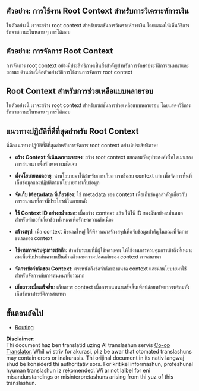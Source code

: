 <!--
CO_OP_TRANSLATOR_METADATA:
{
  "original_hash": "e1cbc99fa7185139ad6d539eca09a2b3",
  "translation_date": "2025-06-02T20:22:40+00:00",
  "source_file": "05-AdvancedTopics/mcp-root-contexts/README.md",
  "language_code": "mo"
}
-->
## ตัวอย่าง: การใช้งาน Root Context สำหรับการวิเคราะห์การเงิน

ในตัวอย่างนี้ เราจะสร้าง root context สำหรับเซสชันการวิเคราะห์การเงิน โดยแสดงให้เห็นวิธีการรักษาสถานะในหลาย ๆ การโต้ตอบ

## ตัวอย่าง: การจัดการ Root Context

การจัดการ root context อย่างมีประสิทธิภาพเป็นสิ่งสำคัญสำหรับการรักษาประวัติการสนทนาและสถานะ ด้านล่างนี้คือตัวอย่างวิธีการใช้งานการจัดการ root context

## Root Context สำหรับการช่วยเหลือแบบหลายรอบ

ในตัวอย่างนี้ เราจะสร้าง root context สำหรับเซสชันการช่วยเหลือแบบหลายรอบ โดยแสดงวิธีการรักษาสถานะในหลาย ๆ การโต้ตอบ

## แนวทางปฏิบัติที่ดีที่สุดสำหรับ Root Context

นี่คือแนวทางปฏิบัติที่ดีที่สุดสำหรับการจัดการ root context อย่างมีประสิทธิภาพ:

- **สร้าง Context ที่เน้นเฉพาะเจาะจง**: สร้าง root context แยกตามวัตถุประสงค์หรือโดเมนของการสนทนา เพื่อรักษาความชัดเจน

- **ตั้งนโยบายหมดอายุ**: นำนโยบายมาใช้สำหรับการเก็บถาวรหรือลบ context เก่า เพื่อจัดการพื้นที่เก็บข้อมูลและปฏิบัติตามนโยบายการเก็บข้อมูล

- **จัดเก็บ Metadata ที่เกี่ยวข้อง**: ใช้ metadata ของ context เพื่อเก็บข้อมูลสำคัญเกี่ยวกับการสนทนาที่อาจมีประโยชน์ในภายหลัง

- **ใช้ Context ID อย่างสม่ำเสมอ**: เมื่อสร้าง context แล้ว ให้ใช้ ID ของมันอย่างสม่ำเสมอสำหรับคำขอที่เกี่ยวข้องทั้งหมดเพื่อรักษาความต่อเนื่อง

- **สร้างสรุป**: เมื่อ context มีขนาดใหญ่ ให้พิจารณาสร้างสรุปเพื่อจับข้อมูลสำคัญในขณะที่จัดการขนาดของ context

- **ใช้งานการควบคุมการเข้าถึง**: สำหรับระบบที่มีผู้ใช้หลายคน ให้ใช้งานการควบคุมการเข้าถึงที่เหมาะสมเพื่อรับประกันความเป็นส่วนตัวและความปลอดภัยของ context การสนทนา

- **จัดการข้อจำกัดของ Context**: ตระหนักถึงข้อจำกัดของขนาด context และนำนโยบายมาใช้สำหรับจัดการกับการสนทนาที่ยาวมาก

- **เก็บถาวรเมื่อเสร็จสิ้น**: เก็บถาวร context เมื่อการสนทนาเสร็จสิ้นเพื่อปล่อยทรัพยากรพร้อมทั้งเก็บรักษาประวัติการสนทนา

## ขั้นตอนถัดไป

- [Routing](../mcp-routing/README.md)

**Disclaimer**:  
Thi document haz ben translatid uzing AI translashun servis [Co-op Translator](https://github.com/Azure/co-op-translator). Whil wi striv for akurasi, pliz be awar that otomated translashuns may contain erors or inakurasis. Thi orijinal document in its nativ langwaj shud be konsiderd thi authoritativ sors. For kritikel informashun, profeshunal hyuman translashun iz rekomended. Wi ar not laibel for eni misandurstandings or misinterpretashuns arising from thi yuz of this translashun.